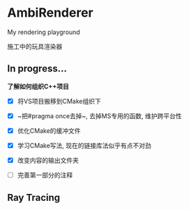 ﻿# AmbiRenderer
My rendering playground

施工中的玩具渲染器

## In progress...

**了解如何组织C++项目**

- [x] 将VS项目搬移到CMake组织下
- [x] ~把#pragma once去掉~, 去掉MS专用的函数, 维护跨平台性
- [x] 优化CMake的缓冲文件
- [x] 学习CMake写法, 现在的链接库法似乎有点不对劲
- [x] 改变内容的输出文件夹
- [ ] 完善第一部分的注释


## Ray Tracing